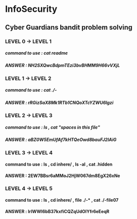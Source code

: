 # InfoSecurity
## Cyber Guardians bandit problem solving

### LEVEL 0 -> LEVEL  1

##### command to use : cat readme
##### ANSWER : NH2SXQwcBdpmTEzi3bvBHMM9H66vVXjL

### LEVEL 1 -> LEVEL 2

##### command to use : cat ./-
##### ANSWER : rRGizSaX8Mk1RTb1CNQoXTcYZWU6lgzi

### LEVEL 2 -> LEVEL 3

##### command to use : ls , cat "spaces in this file"
##### ANSWER : aBZ0W5EmUfAf7kHTQeOwd8bauFJ2lAiG

### LEVEL 3 -> LEVEL 4

#### command to use : ls , cd inhere/ , ls -al , cat .hidden
#### ANSWER : 2EW7BBsr6aMMoJ2HjW067dm8EgX26xNe

### LEVEL 4 -> LEVEL 5

#### command to use : ls , cd inhere/ , file ./-* , cat ./-file07
#### ANSWER : lrIWWI6bB37kxfiCQZqUdOIYfr6eEeqR


